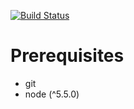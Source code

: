 
[![Build Status](https://travis-ci.org/CambioHealthcare/nebula-frontend.svg?branch=master)](https://travis-ci.org/CambioHealthcare/nebula-frontend)


Prerequisites
===
 - git
 - node (^5.5.0)
